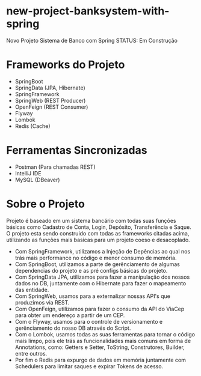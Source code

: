 # new-project-banksystem-with-spring
Novo Projeto Sistema de Banco com Spring
STATUS: Em Construção

# Frameworks do Projeto
- SpringBoot
- SpringData (JPA, Hibernate)
- SpringFramework
- SpringWeb (REST Producer)
- OpenFeign (REST Consumer)
- Flyway
- Lombok
- Redis (Cache)

# Ferramentas Sincronizadas
- Postman (Para chamadas REST)
- IntelliJ IDE
- MySQL (DBeaver)

# Sobre o Projeto
Projeto é baseado em um sistema bancário com todas 
suas funções básicas como Cadastro de Conta, Login, 
Depósito, Transferência e Saque.
<br> O projeto esta sendo construido com todas as 
frameworks citadas acima, utilizando as funções mais 
basicas para um projeto coeso e desacoplado.
- Com SpringFramework, utilizamos a Injeção de 
Depências ao qual nos trás mais performance no código 
e menor consumo de memória.
- Com SpringBoot, utilizamos a parte de gerênciamento 
de algumas dependencias do projeto e as pré configs 
básicas do projeto.
- Com SpringData JPA, utilizamos para fazer a manipulação 
dos nossos dados no DB, juntamente com o Hibernate 
para fazer o mapeamento das entidade.
- Com SpringWeb, usamos para a externalizar nossas API's 
que produzimos via REST.
- Com OpenFeign, utilizamos para fazer o consumo da 
API do ViaCep para obter um endereço a partir de um 
CEP.
- Com o Flyway, usamos para o controle de versionamento 
e gerênciamento do nosso DB através do Script.
- Com o Lombok, usamos todas as suas ferramentas 
para tornar o código mais limpo, pois 
ele trás as funcionalidades mais comuns em forma de 
Annotations, como: Getters e Setter, ToString, Construtores, 
Builder, entre outros.
- Por fim o Redis para expurgo de dados em memória 
juntamente com Schedulers para limitar saques e expirar 
Tokens de acesso.
